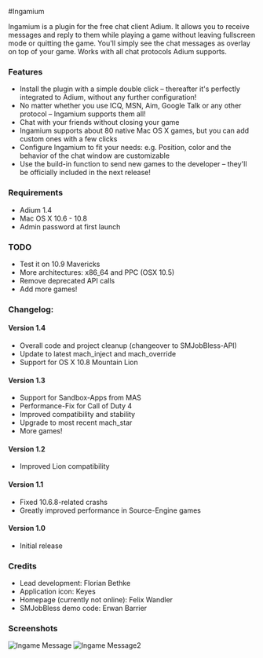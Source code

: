 #Ingamium

Ingamium is a plugin for the free chat client Adium. It allows you to receive messages and reply to them while playing a game without leaving fullscreen mode or quitting the game. You'll simply see the chat messages as overlay on top of your game. Works with all chat protocols Adium supports.

### Features
* Install the plugin with a simple double click – thereafter it's perfectly integrated to Adium, without any further configuration!
* No matter whether you use ICQ, MSN, Aim, Google Talk or any other protocol – Ingamium supports them all!
* Chat with your friends without closing your game
* Ingamium supports about 80 native Mac OS X games, but you can add custom ones with a few clicks
* Configure Ingamium to fit your needs: e.g. Position, color and the behavior of the chat window are customizable
* Use the build-in function to send new games to the developer – they'll be officially included in the next release!

### Requirements
* Adium 1.4
* Mac OS X 10.6 - 10.8
* Admin password at first launch

### TODO
* Test it on 10.9 Mavericks
* More architectures: x86_64 and PPC (OSX 10.5)
* Remove deprecated API calls
* Add more games!

### Changelog:
#### Version 1.4
* Overall code and project cleanup (changeover to SMJobBless-API)
* Update to latest mach_inject and mach_override
* Support for OS X 10.8 Mountain Lion

#### Version 1.3
* Support for Sandbox-Apps from MAS
* Performance-Fix for Call of Duty 4
* Improved compatibility and stability
* Upgrade to most recent mach_star
* More games!

#### Version 1.2
* Improved Lion compatibility

#### Version 1.1
* Fixed 10.6.8-related crashs
* Greatly improved performance in Source-Engine games

#### Version 1.0
* Initial release

### Credits
* Lead development: Florian Bethke
* Application icon: Keyes
* Homepage (currently not online): Felix Wandler
* SMJobBless demo code: Erwan Barrier

### Screenshots
![Ingame Message](https://raw.github.com/Fl0ri4n/Ingamium/master/Resources/screenshot1.png)
![Ingame Message2](https://raw.github.com/Fl0ri4n/Ingamium/master/Resources/screenshot2.tiff)